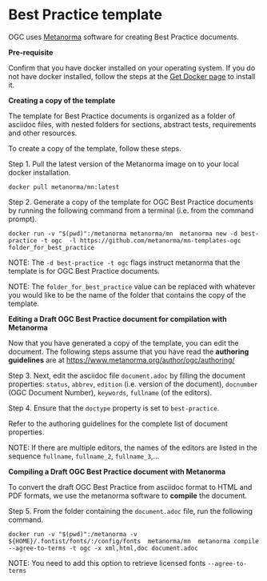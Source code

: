 # Best Practice template

OGC uses [Metanorma](https://www.metanorma.org) software for creating Best Practice documents.

**Pre-requisite**

Confirm that you have docker installed on your operating system. If you do not have docker installed, follow the steps at the [Get Docker page](https://docs.docker.com/get-docker/) to install it.

**Creating a copy of the template**

The template for Best Practice documents is organized as a folder of asciidoc files, with nested folders for sections, abstract tests, requirements and other resources.

To create a copy of the template, follow these steps.

Step 1. Pull the latest version of the Metanorma image on to your local docker installation.

`docker pull metanorma/mn:latest`

Step 2.  Generate a copy of the template for OGC Best Practice documents by running the following command from a terminal (i.e. from the command prompt).

`docker run -v "$(pwd)":/metanorma metanorma/mn  metanorma new -d best-practice -t ogc  -l https://github.com/metanorma/mn-templates-ogc folder_for_best_practice`

NOTE: The `-d best-practice -t ogc` flags instruct metanorma that the template is for OGC Best Practice documents.

NOTE: The `folder_for_best_practice` value can be replaced with whatever you would like to be the name of the folder that contains the copy of the template.

**Editing a Draft OGC Best Practice document for compilation with Metanorma**

Now that you have generated a copy of the template, you can edit the document. The following steps assume that you have read the **authoring guidelines** are at https://www.metanorma.org/author/ogc/authoring/

Step 3. Next, edit the asciidoc file `document.adoc` by filling the document properties: `status`, `abbrev`, `edition` (i.e. version of the document), `docnumber` (OGC Document Number), `keywords`, `fullname` (of the editors).

Step 4. Ensure that the `doctype` property is set to `best-practice`.

Refer to the authoring guidelines for the complete list of document properties.

NOTE: If there are multiple editors, the names of the editors are listed in the sequence `fullname`, `fullname_2`, `fullname_3`,...

**Compiling a Draft OGC Best Practice document with Metanorma**

To convert the draft OGC Best Practice from asciidoc format to HTML and PDF formats, we use the metanorma software to **compile** the document.

Step 5. From the folder containing the `document.adoc` file, run the following command.

`docker run -v "$(pwd)":/metanorma -v ${HOME}/.fontist/fonts/:/config/fonts  metanorma/mn  metanorma compile --agree-to-terms -t ogc -x xml,html,doc document.adoc`

NOTE: You need to add this option to retrieve licensed fonts  `--agree-to-terms`
